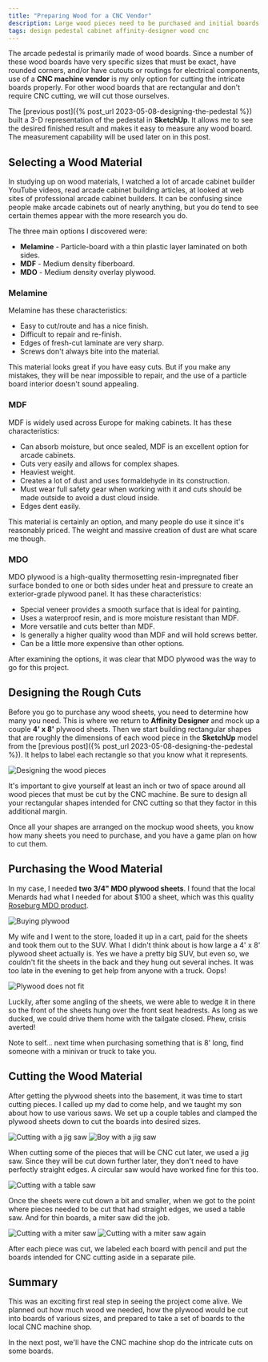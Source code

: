 ```yaml
---
title: "Preparing Wood for a CNC Vendor"
description: Large wood pieces need to be purchased and initial boards cut out of them in preparation for CNC cutting.
tags: design pedestal cabinet affinity-designer wood cnc
---
```


The arcade pedestal is primarily made of wood boards.  Since a number of these wood boards have very specific sizes that must be exact, have rounded corners, and/or have cutouts or routings for electrical components, use of a **CNC machine vendor** is my only option for cutting the intricate boards properly.  For other wood boards that are rectangular and don't require CNC cutting, we will cut those ourselves.

The [previous post]({% post_url 2023-05-08-designing-the-pedestal %}) built a 3-D representation of the pedestal in **SketchUp**.  It allows me to see the desired finished result and makes it easy to measure any wood board.  The measurement capability will be used later on in this post.

## Selecting a Wood Material

In studying up on wood materials, I watched a lot of arcade cabinet builder YouTube videos, read arcade cabinet building articles, at looked at web sites of professional arcade cabinet builders.  It can be confusing since people make arcade cabinets out of nearly anything, but you do tend to see certain themes appear with the more research you do.

The three main options I discovered were:

- **Melamine** - Particle-board with a thin plastic layer laminated on both sides.
- **MDF** - Medium density fiberboard.
- **MDO** - Medium density overlay plywood.

### Melamine

Melamine has these characteristics:

- Easy to cut/route and has a nice finish.
- Difficult to repair and re-finish.
- Edges of fresh-cut laminate are very sharp.
- Screws don't always bite into the material.

This material looks great if you have easy cuts.  But if you make any mistakes, they will be near impossible to repair, and the use of a particle board interior doesn't sound appealing.

### MDF

MDF is widely used across Europe for making cabinets.  It has these characteristics:

- Can absorb moisture, but once sealed, MDF is an excellent option for arcade cabinets.
- Cuts very easily and allows for complex shapes.
- Heaviest weight.
- Creates a lot of dust and uses formaldehyde in its construction.
- Must wear full safety gear when working with it and cuts should be made outside to avoid a dust cloud inside.
- Edges dent easily.

This material is certainly an option, and many people do use it since it's reasonably priced.  The weight and massive creation of dust are what scare me though.

### MDO

MDO plywood is a high-quality thermosetting resin-impregnated fiber surface bonded to one or both sides under heat and pressure to create an exterior-grade plywood panel.  It has these characteristics:

- Special veneer provides a smooth surface that is ideal for painting.
- Uses a waterproof resin, and is more moisture resistant than MDF.
- More versatile and cuts better than MDF.
- Is generally a higher quality wood than MDF and will hold screws better.
- Can be a little more expensive than other options.

After examining the options, it was clear that MDO plywood was the way to go for this project.

## Designing the Rough Cuts

Before you go to purchase any wood sheets, you need to determine how many you need.  This is where we return to **Affinity Designer** and mock up a couple **4' x 8'** plywood sheets.  Then we start building rectangular shapes that are roughly the dimensions of each wood piece in the **SketchUp** model from the [previous post]({% post_url 2023-05-08-designing-the-pedestal %}).  It helps to label each rectangle so that you know what it represents.

![Designing the wood pieces](/assets/images/posts/2023-05-12/wood-pieces-design.jpg)

It's important to give yourself at least an inch or two of space around all wood pieces that must be cut by the CNC machine.  Be sure to design all your rectangular shapes intended for CNC cutting so that they factor in this additional margin.

Once all your shapes are arranged on the mockup wood sheets, you know how many sheets you need to purchase, and you have a game plan on how to cut them.

## Purchasing the Wood Material

In my case, I needed **two 3/4" MDO plywood sheets**.  I found that the local Menards had what I needed for about $100 a sheet, which was this quality [Roseburg MDO product](https://hw.menardc.com/main/items/media/ROSEB001/Prod_Tech_Spec/DuraGard_Premium_102317-DS918.pdf).

![Buying plywood](/assets/images/posts/2023-05-12/buying-plywood-at-menards.jpg)

My wife and I went to the store, loaded it up in a cart, paid for the sheets and took them out to the SUV.  What I didn't think about is how large a 4' x 8' plywood sheet actually is.  Yes we have a pretty big SUV, but even so, we couldn't fit the sheets in the back and they hung out several inches.  It was too late in the evening to get help from anyone with a truck.  Oops!

![Plywood does not fit](/assets/images/posts/2023-05-12/plywood-does-not-fit.jpg)

Luckily, after some angling of the sheets, we were able to wedge it in there so the front of the sheets hung over the front seat headrests.  As long as we ducked, we could drive them home with the tailgate closed.  Phew, crisis averted!

Note to self... next time when purchasing something that is 8' long, find someone with a minivan or truck to take you.

## Cutting the Wood Material

After getting the plywood sheets into the basement, it was time to start cutting pieces.  I called up my dad to come help, and we taught my son about how to use various saws.  We set up a couple tables and clamped the plywood sheets down to cut the boards into desired sizes.  

![Cutting with a jig saw](/assets/images/posts/2023-05-12/cutting-with-jig-saw.jpg)
![Boy with a jig saw](/assets/images/posts/2023-05-12/boy-and-jig-saw.jpg)

When cutting some of the pieces that will be CNC cut later, we used a jig saw.  Since they will be cut down further later, they don't need to have perfectly straight edges.  A circular saw would have worked fine for this too.

![Cutting with a table saw](/assets/images/posts/2023-05-12/cutting-with-table-saw.jpg)

Once the sheets were cut down a bit and smaller, when we got to the point where pieces needed to be cut that had straight edges, we used a table saw.  And for thin boards, a miter saw did the job.

![Cutting with a miter saw](/assets/images/posts/2023-05-12/cutting-with-miter-saw.jpg)
![Cutting with a miter saw again](/assets/images/posts/2023-05-12/cutting-with-miter-saw-again.jpg)

After each piece was cut, we labeled each board with pencil and put the boards intended for CNC cutting aside in a separate pile.

## Summary

This was an exciting first real step in seeing the project come alive.  We planned out how much wood we needed, how the plywood would be cut into boards of various sizes, and prepared to take a set of boards to the local CNC machine shop.

In the next post, we'll have the CNC machine shop do the intricate cuts on some boards.